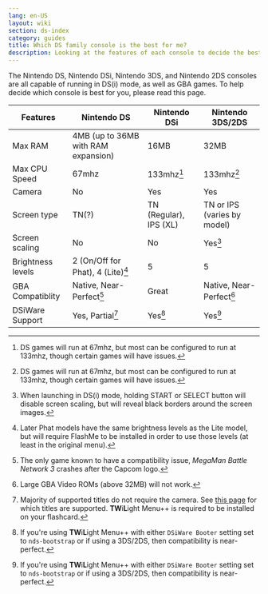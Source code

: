 ```yaml
---
lang: en-US
layout: wiki
section: ds-index
category: guides
title: Which DS family console is the best for me?
description: Looking at the features of each console to decide the best DS(i) mode experience
---
```


The Nintendo DS, Nintendo DSi, Nintendo 3DS, and Nintendo 2DS consoles are all capable of running in DS(i) mode, as well as GBA games. To help decide which console is best for you, please read this page.

| Features          | Nintendo DS                         | Nintendo DSi           | Nintendo 3DS/2DS            |
| ----------------- | ----------------------------------- | ---------------------- | --------------------------- |
| Max RAM           | 4MB (up to 36MB with RAM expansion) | 16MB                   | 32MB                        |
| Max CPU Speed     | 67mhz                               | 133mhz[^1]             | 133mhz[^1]                  |
| Camera            | No                                  | Yes                    | Yes                         |
| Screen type       | TN(?)                               | TN (Regular), IPS (XL) | TN or IPS (varies by model) |
| Screen scaling    | No                                  | No                     | Yes[^2]                     |
| Brightness levels | 2 (On/Off for Phat), 4 (Lite)[^3]   | 5                      | 5                           |
| GBA Compatiblity  | Native, Near-Perfect[^4]            | Great                  | Native, Near-Perfect[^5]    |
| DSiWare Support   | Yes, Partial[^6]                    | Yes[^7]                | Yes[^7]                     |

[^1]: DS games will run at 67mhz, but most can be configured to run at 133mhz, though certain games will have issues.
[^2]: When launching in DS(i) mode, holding START or SELECT button will disable screen scaling, but will reveal black borders around the screen images.
[^3]: Later Phat models have the same brightness levels as the Lite model, but will require FlashMe to be installed in order to use those levels (at least in the original menu).
[^4]: The only game known to have a compatibility issue, *MegaMan Battle Network 3* crashes after the Capcom logo.
[^5]: Large GBA Video ROMs (above 32MB) will not work.
[^6]: Majority of supported titles do not require the camera. See [this page](https://github.com/DS-Homebrew/TWiLightMenu/blob/master/universal/include/compatibleDSiWareMap.h) for which titles are supported. **TW**i**L**ight Menu++ is required to be installed on your flashcard.
[^7]: If you're using **TW**i**L**ight Menu++ with either `DSiWare Booter` setting set to `nds-bootstrap` or if using a 3DS/2DS, then compatibility is near-perfect.

